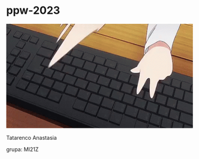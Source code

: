 # ppw-2023
![](https://github.com/nasteatatarenko/ppw-2023/blob/main/umaru-kawaii.gif)

Tatarenco Anastasia

grupa: MI21Z
